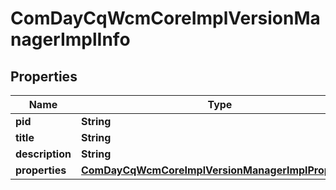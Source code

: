 

# ComDayCqWcmCoreImplVersionManagerImplInfo

## Properties

Name | Type | Description | Notes
------------ | ------------- | ------------- | -------------
**pid** | **String** |  |  [optional]
**title** | **String** |  |  [optional]
**description** | **String** |  |  [optional]
**properties** | [**ComDayCqWcmCoreImplVersionManagerImplProperties**](ComDayCqWcmCoreImplVersionManagerImplProperties.md) |  |  [optional]



